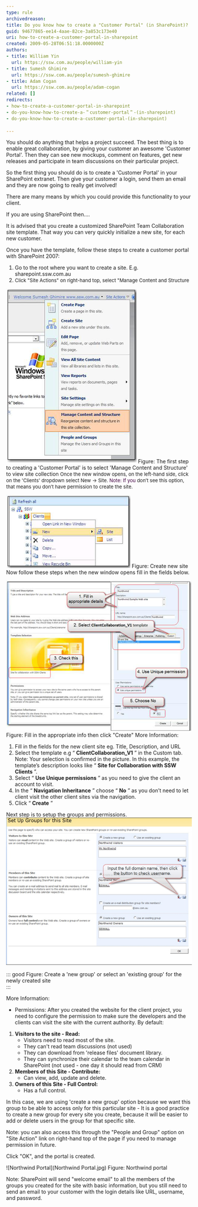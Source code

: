 ```yaml
---
type: rule
archivedreason: 
title: Do you know how to create a "Customer Portal" (in SharePoint)?
guid: 94677865-ee14-4aae-82ce-3a853c173e40
uri: how-to-create-a-customer-portal-in-sharepoint
created: 2009-05-28T06:51:18.0000000Z
authors:
- title: William Yin
  url: https://ssw.com.au/people/william-yin
- title: Sumesh Ghimire
  url: https://ssw.com.au/people/sumesh-ghimire
- title: Adam Cogan
  url: https://ssw.com.au/people/adam-cogan
related: []
redirects:
- how-to-create-a-customer-portal-in-sharepoint
- do-you-know-how-to-create-a-＂customer-portal＂-(in-sharepoint)
- do-you-know-how-to-create-a-customer-portal-(in-sharepoint)

---
```


You should do anything that helps a project succeed. The best thing is to enable great collaboration, by giving your customer an awesome 'Customer Portal'.  Then they can see new mockups, comment on features, get new releases and participate in team discussions on their particular project.

So the first thing you should do is to create a 'Customer Portal' in your SharePoint extranet. Then give your customer a login, send them an email and they are now going to really get involved!

There are many means by which you could provide this functionality to your client.

If you are using SharePoint then....

It is advised that you create a customized SharePoint Team Collaboration site template. That way you can very quickly initialize a new site, for each new customer.

Once you have the template, follow these steps to create a customer portal with SharePoint 2007:

<!--endintro-->

1. Go to the root where you want to create a site. E.g. sharepoint.ssw.com.au
2. <font size="2">Click "Site Actions" on right-hand top, select "Manage Content and Structure</font>


![Manage Content and Structure](ManageContentAndStructure.jpg)
Figure: The first step to creating a 'Customer Portal' is to select 'Manage Content and Structure' to view site collection 
<font size="2">Once the new window opens, on the left-hand side, click on the 'Clients' dropdown select New -&gt; Site. 
 </font> <font size="2"> <font color="#400040">Note: If you </font>don’t see this option, that means you don’t have permission to create the site.</font>

![Create New Site](CreateNewSiteStep1.jpg)
Figure: Create new site 
Now follow these steps when the new window opens fill in the fields below.

![Info to create site](CreateNewSiteStep2.jpg)
Figure: Fill in the appropriate info then click "Create" 
More Information:

1. Fill in the fields for the new client site 
eg. Title, Description, and URL
2. Select the template 
e.g “ **ClientCollaboration\_V1** ” in the Custom tab.
Note: Your selection is confirmed in the picture. In this example, the template’s description looks like “ **Site for Collaboration with SSW Clients** ”.
3. Select “ **Use Unique permissions** ” as you need to give the client an account to visit.
4. In the “ **Navigation Inheritance** ” choose “ **No** ” as you don’t need to let client visit the other client sites via the navigation.
5. Click “ **Create** ”




Next step is to setup the groups and permissions.
![](SetUpGroupForSite.jpg)

::: good
Figure: Create a 'new group' or select an 'existing group' for the newly created site  
:::

More Information:

* Permissions: After you created the website for the client project, you need to configure the permission to make sure the developers and the clients can visit the site with the current authority. By default:


1. **Visitors to the site - Read:**
    * Visitors need to read most of the site.
    * They can't read team discussions (not used)
    * They can download from 'release files' document library.
    * They can synchronize their calendar to the team calendar in SharePoint (not used - one day it should read from CRM)
2. **Members of this Site - Contribute:**
    * Can view, add, update and delete.
3. **Owners of this Site - Full Control:**
    * Has a full control.


In this case, we are using 'create a new group' option because we want this group to be able to access only for this particular site  - It is a good practice to create a new group for every site you create, because it will be easier to add or delete users in the group for that specific site.

Note: you can also access this through the "People and Group" option on "Site Action" link on right-hand top of the page if you need to manage permission in future.

Click "OK", and the portal is created.

![Northwind Portal](Northwind Portal.jpg)
Figure: Northwind portal

Note: SharePoint will send "welcome email" to all the members of the groups you created for the site with basic information, but you still need to send an email to your customer with the login details like URL, username, and password.
